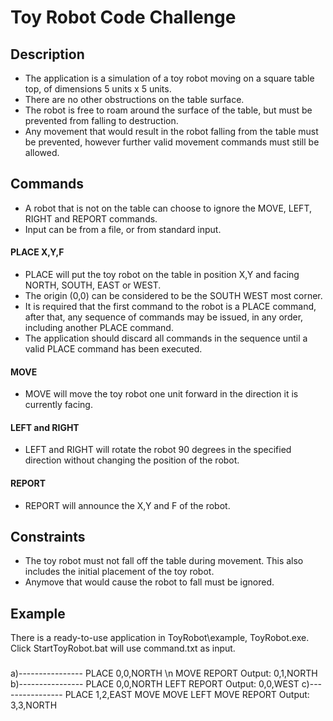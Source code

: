 # Toy Robot Code Challenge

## Description
- The application is a simulation of a toy robot moving on a square table top, of dimensions 5 units x 5 units.
- There are no other obstructions on the table surface.
- The robot is free to roam around the surface of the table, but must be prevented from falling to destruction.
- Any movement that would result in the robot falling from the table must be prevented, however further valid movement commands must still be allowed.

## Commands
- A robot that is not on the table can choose to ignore the MOVE, LEFT, RIGHT and REPORT commands.
- Input can be from a file, or from standard input.

#### PLACE X,Y,F
- PLACE will put the toy robot on the table in position X,Y and facing NORTH, SOUTH, EAST or WEST.
- The origin (0,0) can be considered to be the SOUTH WEST most corner.
- It is required that the first command to the robot is a PLACE command, after that, any sequence of commands may be issued, in any order, including another PLACE command.
- The application should discard all commands in the sequence until a valid PLACE command has been executed.

#### MOVE
- MOVE will move the toy robot one unit forward in the direction it is currently facing.

#### LEFT and RIGHT
- LEFT and RIGHT will rotate the robot 90 degrees in the specified direction without changing the position of the robot.

#### REPORT
- REPORT will announce the X,Y and F of the robot.

## Constraints
- The toy robot must not fall off the table during movement. This also includes the initial placement of the toy robot.
- Anymove that would cause the robot to fall must be ignored.

## Example
There is a ready-to-use application in ToyRobot\example, ToyRobot.exe. Click StartToyRobot.bat will use command.txt as input.

###
a)----------------
PLACE 0,0,NORTH \n
MOVE
REPORT
Output: 0,1,NORTH
b)----------------
PLACE 0,0,NORTH
LEFT
REPORT
Output: 0,0,WEST
c)----------------
PLACE 1,2,EAST
MOVE
MOVE
LEFT
MOVE
REPORT
Output: 3,3,NORTH
